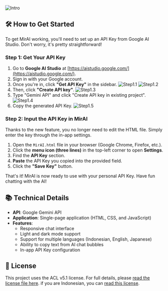 <img src="Assets/Screenshot_20250915-213324.jpg" width="max" alt="Intro">

## 🛠️ How to Get Started

To get MirAI working, you'll need to set up an API Key from Google AI Studio. Don't worry, it's pretty straightforward!

### Step 1: Get Your API Key

1.  Go to **Google AI Studio** at [https://aistudio.google.com/](https://aistudio.google.com/).
2.  Sign in with your Google account.
3.  Once you're in, click **"Get API Key"** in the sidebar.
    <img src="Assets/Tutorial/20250919_151650.jpg" width="max" alt="Step1.1">
    <img src="Assets/Tutorial/20250919_151833.jpg" width="max" alt="Step1.2">
4.  Then, click **"Create API key"**.
    <img src="Assets/Tutorial/20250919_151923.jpg" width="max" alt="Step1.3">
5.  Type "Gemini API" and click "Create API key in existing project".
    <img src="Assets/Tutorial/20250919_152023.jpg" width="max" alt="Step1.4">
6.  Copy the generated API Key.
    <img src="Assets/Tutorial/20250919_152101.jpg" width="max" alt="Step1.5">

### Step 2: Input the API Key in MirAI

Thanks to the new feature, you no longer need to edit the HTML file. Simply enter the key through the in-app settings.

1.  Open the `MirAI.html` file in your browser (Google Chrome, Firefox, etc.).
2.  Click the **menu icon (three lines)** in the top-left corner to open **Settings**.
3.  Find the **API Key** section.
4.  **Paste** the API Key you copied into the provided field.
5.  Click the **"Save Key"** button.

That's it! MirAI is now ready to use with your personal API Key. Have fun chatting with the AI!

## 📚 Technical Details

* **API**: Google Gemini API
* **Application**: Single-page application (HTML, CSS, and JavaScript)
* **Features**:
    * Responsive chat interface
    * Light and dark mode support
    * Support for multiple languages (Indonesian, English, Japanese)
    * Ability to copy text from AI chat bubbles
    * In-app API Key configuration

## 📄 License

This project uses the ACL v5.1 license. For full details, please [read the license file here](Licences/ACLICENSE_EN.md). if you are Indonesian, you can [read this license](Licences/ACLICENSE_ID.md).
